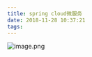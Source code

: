 ```yaml
---
title: spring cloud微服务
date: 2018-11-28 10:37:21
tags:
---
```


![image.png](https://upload-images.jianshu.io/upload_images/5189695-fb5af178b28c633a.png?imageMogr2/auto-orient/strip%7CimageView2/2/w/1240)

